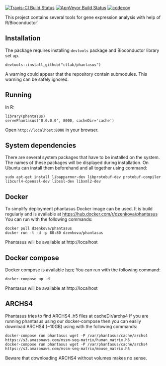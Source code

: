 [![Travis-CI Build Status](https://travis-ci.org/ctlab/phantasus.svg?branch=master)](https://travis-ci.org/ctlab/phantasus)
[![AppVeyor Build Status](https://ci.appveyor.com/api/projects/status/github/ctlab/phantasus?branch=master&svg=true)](https://ci.appveyor.com/project/ctlab/phantasus)
[![codecov](https://codecov.io/gh/ctlab/phantasus/branch/master/graph/badge.svg)](https://codecov.io/gh/ctlab/phantasus)


This project contains several tools for gene expression analysis with help of R/Bioconductor`

## Installation

The package requires installing `devtools` package and Bioconductor library set up.

```{r}
devtools::install_github("ctlab/phantasus")
```

A warning could appear that the repository contain submodules. This warning 
can be safely ignored.


## Running

In R:

```{r}
library(phantasus)
servePhantasus('0.0.0.0', 8000, cacheDir='cache')
```

Open `http://localhost:8000` in your browser.

## System dependencies

There are several system packages that have to be installed on the system. The
names of these packages will be displayed during installation. On Ubuntu can
install them beforehand and all together using command:

```{bash}
sudo apt-get install libapparmor-dev libprotobuf-dev protobuf-compiler libcurl4-openssl-dev libssl-dev libxml2-dev
```

## Docker 

To simplify deployment phantasus Docker image can be used. It is build regularly and is available at https://hub.docker.com/r/dzenkova/phantasus 
You can run with the following commands:

```{bash}
docker pull dzenkova/phantasus
docker run -t -d -p 80:80 dzenkova/phantasus
```

Phantasus will be available at http://localhost

## Docker compose

Docker compose is available [here](docker-compose.yml) 
You can run with the following command:

```{bash}
docker-compose up -d
```

Phantasus will be available at http://localhost

## ARCHS4 

Phantasus tries to find ARCHS4 .h5 files at cacheDir/archs4
If you are running phantasus using our docker-compose then you can easily download ARCHS4 (~10GB) using with the following commands:

```{bash}
docker-compose run phantasus wget -P /var/phantasus/cache/archs4 https://s3.amazonaws.com/mssm-seq-matrix/human_matrix.h5
docker-compose run phantasus wget -P /var/phantasus/cache/archs4 https://s3.amazonaws.com/mssm-seq-matrix/mouse_matrix.h5
```

Beware that downloading ARCHS4 without volumes makes no sense.
